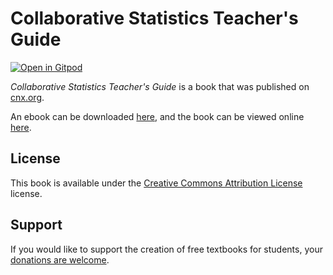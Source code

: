 # Collaborative Statistics Teacher's Guide

[![Open in Gitpod](https://gitpod.io/button/open-in-gitpod.svg)](https://gitpod.io/from-referrer/)

_Collaborative Statistics Teacher's Guide_ is a book that was published on [cnx.org](https://cnx.org/).

An ebook can be downloaded [here](https://github.com/cnx-user-books/cnxbook-collaborative-statistics-teacher-s-guide/releases/latest), and the book can be viewed online [here](https://github.com/cnx-user-books/cnxbook-collaborative-statistics-teacher-s-guide/releases/latest).

## License
This book is available under the [Creative Commons Attribution License](./LICENSE) license.

## Support
If you would like to support the creation of free textbooks for students, your [donations are welcome](https://riceconnect.rice.edu/donation/support-openstax-banner).
